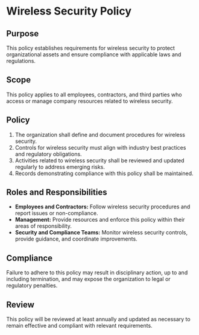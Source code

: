 # Wireless Security Policy

## Purpose
This policy establishes requirements for wireless security to protect organizational assets and ensure compliance with applicable laws and regulations.

## Scope
This policy applies to all employees, contractors, and third parties who access or manage company resources related to wireless security.

## Policy
1. The organization shall define and document procedures for wireless security.
2. Controls for wireless security must align with industry best practices and regulatory obligations.
3. Activities related to wireless security shall be reviewed and updated regularly to address emerging risks.
4. Records demonstrating compliance with this policy shall be maintained.

## Roles and Responsibilities
- **Employees and Contractors:** Follow wireless security procedures and report issues or non-compliance.
- **Management:** Provide resources and enforce this policy within their areas of responsibility.
- **Security and Compliance Teams:** Monitor wireless security controls, provide guidance, and coordinate improvements.

## Compliance
Failure to adhere to this policy may result in disciplinary action, up to and including termination, and may expose the organization to legal or regulatory penalties.

## Review
This policy will be reviewed at least annually and updated as necessary to remain effective and compliant with relevant requirements.
